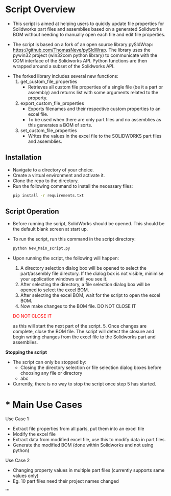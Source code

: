 # Script Overview
* This script is aimed at helping users to quickly update file properties for Solidworks part files and assemblies based on a generated Solidworks BOM without needing to manually open each file and edit file properties.

* The script is based on a fork of an open source library pySldWrap: https://github.com/ThomasNeve/pySldWrap. The library uses the pywin32 project (win32com python library) to communicate with the COM interface of the Solidworks API. Python functions are then wrapped around a subset of the Solidworks API.


<!-- TODO: update this part -->
* The forked library includes several new functions:
    1. get_custom_file_properties
        * Retrieves all custom file properties of a single file (be it a part or assembly) and returns list with some arguments related to the property. 
    2. export_custom_file_properties
        * Exports filenames and their respective custom properties to an excel file.
        * To be used when there are only part files and no assemblies as this generates a BOM of sorts.
    3. set_custom_file_properties 
        * Writes the values in the excel file to the SOLIDWORKS part files and assemblies.

## Installation
* Navigate to a directory of your choice.
* Create a virtual environment and activate it.
* Clone the repo to the directory.
* Run the following command to install the necessary files:
    ```sh
    pip install -r requirements.txt
    ```
<!-- TODO: generate a requirements.txt file -->

## Script Operation
* Before running the script, SolidWorks should be opened. This should be the default blank screen at start up.
* To run the script, run this command in the script directory:
    ```sh
    python New_Main_script.py
    ```
* Upon running the script, the following will happen:
    1. A directory selection dialog box will be opened to select the part/assembly file directory. If the dialog box is not visible, minimise your application windows until you see it.
    2. After selecting the directory, a file selection dialog box will be opened to select the excel BOM.
    3. After selecting the excel BOM, wait for the script to open the excel BOM.
    4. Now make changes to the BOM file. <span color="red">DO NOT CLOSE IT</span>
    

    <p style="color:red">DO NOT CLOSE IT</p>

     as this will start the next part of the script.
    5. Once changes are complete, close the BOM file. The script will detect the closure and begin writing changes from the excel file to the Solidworks part and assemblies.

**Stopping the script**
* The script can only be stopped by:
    * Closing the directory selection or file selection dialog boxes before choosing any file or directory
    * abc
* Currently, there is no way to stop the script once step 5 has started.


# * Main Use Cases
Use Case 1
* Extract file properties from all parts, put them into an excel file
* Modify the excel file
* Extract data from modified excel file, use this to modify data in part files.
* Generate the modified BOM (done within Solidworks and not using python)

Use Case 2
* Changing property values in multiple part files (currently supports same values only)
* Eg. 10 part files need their project names changed

'''